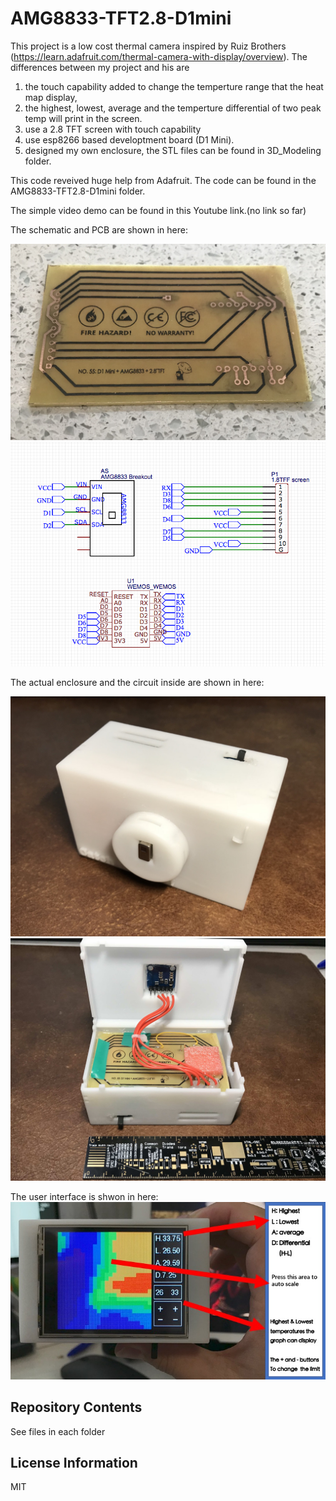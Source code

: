 # AMG8833-TFT2.8-D1mini

This project is a low cost thermal camera inspired by Ruiz Brothers (https://learn.adafruit.com/thermal-camera-with-display/overview). The differences between my project and his are 
1) the touch capability added to change the temperture range that the heat map display, 
2) the highest, lowest, average and the temperture differential of two peak temp will print in the screen.
3) use a 2.8 TFT screen with touch capability
4) use esp8266 based developtment board (D1 Mini).
5) designed my own enclosure, the STL files can be found in 3D_Modeling folder.

This code reveived huge help from Adafruit. The code can be found in the AMG8833-TFT2.8-D1mini folder.

The simple video demo can be found in this Youtube link.(no link so far)

The schematic and PCB are shown in here:

![overview](https://raw.githubusercontent.com/JieGH/AMG8833-TFT2.8-D1mini/master/Pics/PCB.jpg)
![overview](https://raw.githubusercontent.com/JieGH/AMG8833-TFT2.8-D1mini/master/Pics/schematic.png)

The actual enclosure and the circuit inside are shown in here:

![overview](https://raw.githubusercontent.com/JieGH/AMG8833-TFT2.8-D1mini/master/Pics/Capture.jpg)
![overview](https://raw.githubusercontent.com/JieGH/AMG8833-TFT2.8-D1mini/master/Pics/Capture_2.jpg)

The user interface is shwon in here:
![overview](https://raw.githubusercontent.com/JieGH/AMG8833-TFT2.8-D1mini/master/Pics/interface.jpeg)

Repository Contents
-------------------

See files in each folder

License Information
-------------------

MIT
